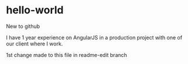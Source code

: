 # hello-world
New to github

I have 1 year experience on AngularJS in a production project with one of our client where I work.   

1st change made to this file in readme-edit branch
